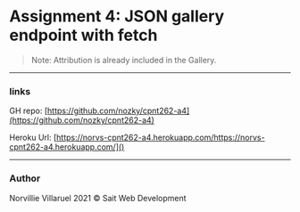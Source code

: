 # Assignment 4: JSON gallery endpoint with fetch


>Note: Attribution is already included in the Gallery.


---
### links
GH repo: [https://github.com/nozky/cpnt262-a4](https://github.com/nozky/cpnt262-a4)

Heroku Url: [https://norvs-cpnt262-a4.herokuapp.com/https://norvs-cpnt262-a4.herokuapp.com/]()

---
### Author
Norvillie Villaruel
2021 © Sait Web Development
